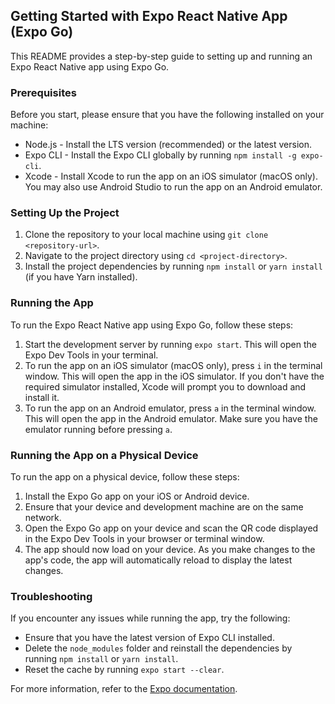 ## Getting Started with Expo React Native App (Expo Go)

This README provides a step-by-step guide to setting up and running an Expo React Native app using Expo Go.

### Prerequisites

Before you start, please ensure that you have the following installed on your machine:

- Node.js - Install the LTS version (recommended) or the latest version.
- Expo CLI - Install the Expo CLI globally by running `npm install -g expo-cli`.
- Xcode - Install Xcode to run the app on an iOS simulator (macOS only). You may also use Android Studio to run the app on an Android emulator.

### Setting Up the Project

1. Clone the repository to your local machine using `git clone <repository-url>`.
2. Navigate to the project directory using `cd <project-directory>`.
3. Install the project dependencies by running `npm install` or `yarn install` (if you have Yarn installed).

### Running the App

To run the Expo React Native app using Expo Go, follow these steps:

1. Start the development server by running `expo start`. This will open the Expo Dev Tools in your terminal.
2. To run the app on an iOS simulator (macOS only), press `i` in the terminal window. This will open the app in the iOS simulator. If you don't have the required simulator installed, Xcode will prompt you to download and install it.
3. To run the app on an Android emulator, press `a` in the terminal window. This will open the app in the Android emulator. Make sure you have the emulator running before pressing `a`.

### Running the App on a Physical Device

To run the app on a physical device, follow these steps:

1. Install the Expo Go app on your iOS or Android device.
2. Ensure that your device and development machine are on the same network.
3. Open the Expo Go app on your device and scan the QR code displayed in the Expo Dev Tools in your browser or terminal window.
4. The app should now load on your device. As you make changes to the app's code, the app will automatically reload to display the latest changes.

### Troubleshooting

If you encounter any issues while running the app, try the following:

- Ensure that you have the latest version of Expo CLI installed.
- Delete the `node_modules` folder and reinstall the dependencies by running `npm install` or `yarn install`.
- Reset the cache by running `expo start --clear`.

For more information, refer to the [Expo documentation](https://docs.expo.io/).
